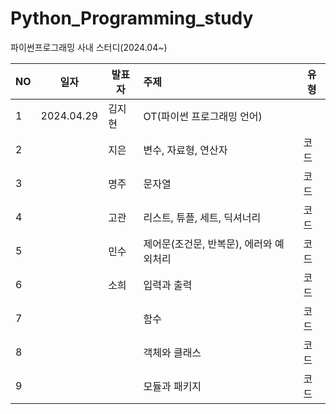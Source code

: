 # Python_Programming_study
파이썬프로그래밍 사내 스터디(2024.04~)

|NO|일자|발표자|주제|유형|
|---|------|---|:---|---|
|1|2024.04.29|김지현|OT(파이썬 프로그래밍 언어)||
|2||지은|변수, 자료형, 연산자|코드|
|3||명주|문자열|코드|
|4||고관|리스트, 튜플, 세트, 딕셔너리|코드|
|5||민수|제어문(조건문, 반복문), 에러와 예외처리|코드|
|6||소희|입력과 출력|코드|
|7|||함수|코드|
|8|||객체와 클래스|코드|
|9|||모듈과 패키지|코드|


